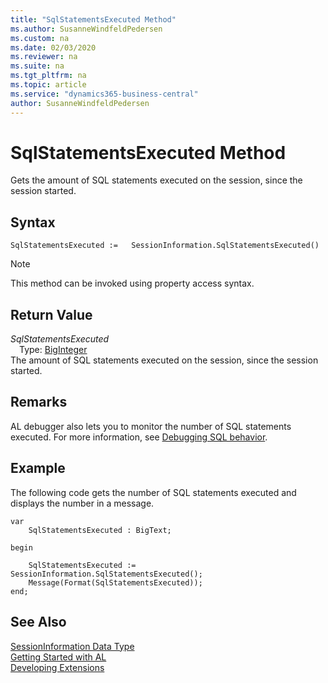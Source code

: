 ```yaml
---
title: "SqlStatementsExecuted Method"
ms.author: SusanneWindfeldPedersen
ms.custom: na
ms.date: 02/03/2020
ms.reviewer: na
ms.suite: na
ms.tgt_pltfrm: na
ms.topic: article
ms.service: "dynamics365-business-central"
author: SusanneWindfeldPedersen
---
```

[//]: # (START>DO_NOT_EDIT)
[//]: # (IMPORTANT:Do not edit any of the content between here and the END>DO_NOT_EDIT.)
[//]: # (Any modifications should be made in the .xml files in the ModernDev repo.)
# SqlStatementsExecuted Method
Gets the amount of SQL statements executed on the session, since the session started.


## Syntax
```
SqlStatementsExecuted :=   SessionInformation.SqlStatementsExecuted()
```
> [!NOTE]  
> This method can be invoked using property access syntax.  


## Return Value
*SqlStatementsExecuted*  
&emsp;Type: [BigInteger](../biginteger/biginteger-data-type.md)  
The amount of SQL statements executed on the session, since the session started.  


[//]: # (IMPORTANT: END>DO_NOT_EDIT)

## Remarks

AL debugger also lets you to monitor the number of SQL statements executed. For more information, see [Debugging SQL behavior](../../devenv-debugging.md#DebugSQL).

## Example

The following code gets the number of SQL statements executed and displays the number in a message.

```
var
    SqlStatementsExecuted : BigText;

begin

    SqlStatementsExecuted := SessionInformation.SqlStatementsExecuted();
    Message(Format(SqlStatementsExecuted));
end;
```

## See Also

[SessionInformation Data Type](sessioninformation-data-type.md)  
[Getting Started with AL](../../devenv-get-started.md)  
[Developing Extensions](../../devenv-dev-overview.md)
